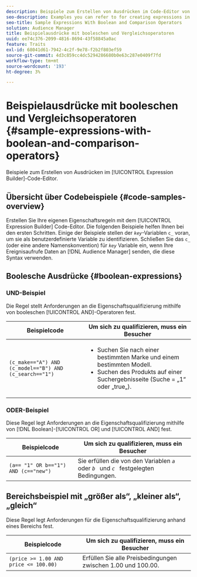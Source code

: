 ```yaml
---
description: Beispiele zum Erstellen von Ausdrücken im Code-Editor von Expression Builder.
seo-description: Examples you can refer to for creating expressions in the Expression Builder code editor.
seo-title: Sample Expressions With Boolean and Comparison Operators
solution: Audience Manager
title: Beispielausdrücke mit booleschen und Vergleichsoperatoren
uuid: ee74c376-2099-4816-8694-43f58845a0ac
feature: Traits
exl-id: 68041d61-7942-4c2f-9e78-f2b2f803ef59
source-git-commit: 4d3c859cc4dc5294286680b0e63c287e0409f7fd
workflow-type: tm+mt
source-wordcount: '193'
ht-degree: 3%

---
```


# Beispielausdrücke mit booleschen und Vergleichsoperatoren {#sample-expressions-with-boolean-and-comparison-operators}

Beispiele zum Erstellen von Ausdrücken im [!UICONTROL Expression Builder]-Code-Editor.

## Übersicht über Codebeispiele {#code-samples-overview}

<!-- r_tb_expression_samples.xml -->

Erstellen Sie Ihre eigenen Eigenschaftsregeln mit dem [!UICONTROL Expression Builder] Code-Editor. Die folgenden Beispiele helfen Ihnen bei den ersten Schritten. Einige der Beispiele stellen der *`key`*-Variablen `c_` voran, um sie als benutzerdefinierte Variable zu identifizieren. Schließen Sie das `c_` (oder eine andere Namenskonvention) für *`key`* Variable ein, wenn Ihre Ereignisaufrufe Daten an [!DNL Audience Manager] senden, die diese Syntax verwenden.

## Boolesche Ausdrücke {#boolean-expressions}

### UND-Beispiel

Die Regel stellt Anforderungen an die Eigenschaftsqualifizierung mithilfe von booleschen [!UICONTROL AND]-Operatoren fest.

<table id="table_7C5E23EC9E0F43B182EA9771D7BB6E87"> 
 <thead> 
  <tr> 
   <th colname="col1" class="entry"> Beispielcode </th> 
   <th colname="col2" class="entry"> Um sich zu qualifizieren, muss ein Besucher </th> 
  </tr> 
 </thead>
 <tbody> 
  <tr> 
   <td colname="col1"><code>(c_make=="A") AND (c_model=="B") AND (c_search=="1")</code> </td> 
   <td colname="col2"> 
    <ul id="ul_F1BB5084FB794BE7A3569F9C106FC481"> 
     <li id="li_56E8C3BACF1C4B33A46CF92C51FF2286">Suchen Sie nach einer bestimmten Marke und einem bestimmten Modell. </li> 
     <li id="li_DD55F053BFCF4B0888B6994013000DB2">Suchen des Produkts auf einer Suchergebnisseite (Suche = „1“ oder „true„). </li> 
    </ul> </td> 
  </tr> 
 </tbody> 
</table>

### ODER-Beispiel

Diese Regel legt Anforderungen an die Eigenschaftsqualifizierung mithilfe von [!DNL Boolean]-[!UICONTROL OR] und [!UICONTROL AND] fest.

<table id="table_6E8BA5EE1D7F4DCC9A92074D0C2C050E"> 
 <thead> 
  <tr> 
   <th colname="col1" class="entry"> Beispielcode </th> 
   <th colname="col2" class="entry"> Um sich zu qualifizieren, muss ein Besucher </th> 
  </tr> 
 </thead>
 <tbody> 
  <tr> 
   <td colname="col1"><code>(a== "1" OR b=="1") AND (c=="new")</code> </td> 
   <td colname="col2"> Sie erfüllen die von den Variablen <code><i>a </i></code> oder <code><i>b </i></code> und <code><i>c </i></code> festgelegten Bedingungen. </td> 
  </tr> 
 </tbody> 
</table>

## Bereichsbeispiel mit „größer als“, „kleiner als“, „gleich“

Diese Regel legt Anforderungen für die Eigenschaftsqualifizierung anhand eines Bereichs fest.

<table id="table_988DE28E35D94348ADD334FB4C9F68D3"> 
 <thead> 
  <tr> 
   <th colname="col1" class="entry"> Beispielcode </th> 
   <th colname="col2" class="entry"> Um sich zu qualifizieren, muss ein Besucher </th> 
  </tr> 
 </thead>
 <tbody> 
  <tr> 
   <td colname="col1"><code>(price &gt;= 1.00 AND price &lt;= 100.00)</code> </td> 
   <td colname="col2"> Erfüllen Sie alle Preisbedingungen zwischen 1.00 und 100.00. </td> 
  </tr> 
 </tbody> 
</table>
